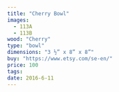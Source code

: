 ```yaml
---
title: "Cherry Bowl"
images:
  - 113A
  - 113B
wood: "Cherry"
type: "bowl"
dimensions: "3 ½” x 8” x 8”"
buy: "https://www.etsy.com/se-en/"
price: 100
tags:
date: 2016-6-11
---
```


